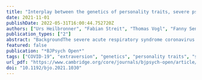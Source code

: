 ```yaml
---
title: "Interplay between the genetics of personality traits, severe psychiatric disorders and COVID-19 host genetics in the susceptibility to SARS-CoV-2 infection"
date: 2021-11-01
publishDate: 2022-05-31T16:00:44.752720Z
authors: ["Urs Heilbronner", "Fabian Streit", "Thomas Vogl", "Fanny Senner", "Sabrina K. Schaupp", "Daniela Reich-Erkelenz", "Sergi Papiol", "Mojtaba Oraki Kohshour", "Farahnaz Klöhn-Saghatolislam", "Janos L. Kalman", "Maria Heilbronner", "Katrin Gade", "Ashley L. Comes", "Monika Budde", "Till F. M. Andlauer", "Heike Anderson-Schmidt", "Kristina Adorjan", "Til Stürmer", "Adrian Loerbroks", "Manfred Amelang", "Eric Poisel", "Jerome Foo", "Stefanie Heilmann-Heimbach", "Andreas J. Forstner", "Franziska Degenhardt", "Jörg Zimmermann", "Jens Wiltfang", "Martin von Hagen", "Carsten Spitzer", "Max Schmauss", "Eva Reininghaus", "Jens Reimer", "Carsten Konrad", "Georg Juckel", "Fabian U. Lang", "Markus Jäger", "Christian Figge", "Andreas J. Fallgatter", "Detlef E. Dietrich", "Udo Dannlowski", "Bernhardt T. Baune", "Volker Arolt", "Ion-George Anghelescu", "Markus M. Nöthen", "Stephanie H. Witt", "Ole A. Andreassen", "Chi-Hua Chen", "Peter Falkai", "Marcella Rietschel", "Thomas G. Schulze", "Eva C. Schulte"]
publication_types: ["2"]
abstract: "BackgroundThe severe acute respiratory syndrome coronavirus 2 (SARS-CoV-2) pandemic, with its impact on our way of life, is affecting our experiences and mental health. Notably, individuals with mental disorders have been reported to have a higher risk of contracting SARS-CoV-2. Personality traits could represent an important determinant of preventative health behaviour and, therefore, the risk of contracting the virus.AimsWe examined overlapping genetic underpinnings between major psychiatric disorders, personality traits and susceptibility to SARS-CoV-2 infection.MethodLinkage disequilibrium score regression was used to explore the genetic correlations of coronavirus disease 2019 (COVID-19) susceptibility with psychiatric disorders and personality traits based on data from the largest available respective genome-wide association studies (GWAS). In two cohorts (the PsyCourse (n = 1346) and the HeiDE (n = 3266) study), polygenic risk scores were used to analyse if a genetic association between, psychiatric disorders, personality traits and COVID-19 susceptibility exists in individual-level data.ResultsWe observed no significant genetic correlations of COVID-19 susceptibility with psychiatric disorders. For personality traits, there was a significant genetic correlation for COVID-19 susceptibility with extraversion (P = 1.47 × 10−5; genetic correlation 0.284). Yet, this was not reflected in individual-level data from the PsyCourse and HeiDE studies.ConclusionsWe identified no significant correlation between genetic risk factors for severe psychiatric disorders and genetic risk for COVID-19 susceptibility. Among the personality traits, extraversion showed evidence for a positive genetic association with COVID-19 susceptibility, in one but not in another setting. Overall, these findings highlight a complex contribution of genetic and non-genetic components in the interaction between COVID-19 susceptibility and personality traits or mental disorders."
featured: false
publication: "*BJPsych Open*"
tags: ["COVID-19", "extraversion", "genetics", "personality traits", "severe mental disorders"]
url_pdf: "https://www.cambridge.org/core/journals/bjpsych-open/article/interplay-between-the-genetics-of-personality-traits-severe-psychiatric-disorders-and-covid19-host-genetics-in-the-susceptibility-to-sarscov2-infection/95D09C1BBA29302FB931C19A84C86D27#"
doi: "10.1192/bjo.2021.1030"
---
```


